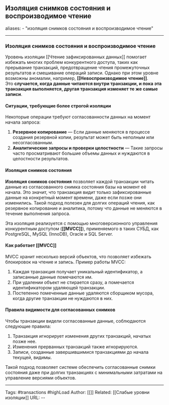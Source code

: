 ## Изоляция снимков состояния и воспроизводимое чтение
aliases: 
	- "изоляция снимков состояния и воспроизводимое чтение"

---

### Изоляция снимков состояния и воспроизводимое чтение

Уровень изоляции [[Чтение зафиксированных данных]] помогает избежать многих проблем конкурентного доступа, таких как прерывание транзакций, предотвращение чтения промежуточных результатов и смешивание операций записи. Однако при этом уровне возможны аномалии, например, **[[Невоспроизводимое чтение]]**. Это **случается, когда данные читаются внутри транзакции, и пока эта транзакция выполняется, другая транзакция изменяет те же самые записи**.

#### Ситуации, требующие более строгой изоляции

Некоторые операции требуют согласованности данных на момент начала запроса:

1. **Резервное копирование** — Если данные меняются в процессе создания резервной копии, результат может быть неполным или несогласованным.
2. **Аналитические запросы и проверки целостности** — Такие запросы часто просматривают большие объемы данных и нуждаются в целостности результатов.

#### Изоляция снимков состояния

**Изоляция снимков состояния** позволяет каждой транзакции читать данные из согласованного снимка состояния базы на момент её начала. Это значит, что транзакция видит только зафиксированные данные на конкретный момент времени, даже если позже они изменились. Такой подход полезен для долгих операций чтения, как резервное копирование и аналитика, потому что данные не меняются в течение выполнения запроса.

Эта изоляция реализуется с помощью многоверсионного управления конкурентным доступом (**[[MVCC]]**), применяемого в таких СУБД, как PostgreSQL, MySQL (InnoDB), Oracle и SQL Server.

#### Как работает [[MVCC]]

MVCC хранит несколько версий объектов, что позволяет избежать блокировок на чтение и запись. Пример работы MVCC:

1. Каждая транзакция получает уникальный идентификатор, а записанные данные помечаются им.
2. При удалении объект не стирается сразу, а помечается идентификатором удаляющей транзакции.
3. Постепенно помеченные данные удаляются сборщиком мусора, когда другие транзакции не нуждаются в них.

#### Правила видимости для согласованных снимков

Чтобы транзакции видели согласованные данные, соблюдаются следующие правила:

1. Транзакция игнорирует изменения других транзакций, начатых позже нее.
2. Изменения прерванных транзакций также игнорируются.
3. Записи, созданные завершившимися транзакциями до начала текущей, видимы.

Такой подход позволяет системе обеспечить согласованные снимки состояния даже при долгих транзакциях с минимальными затратами на управление версиями объектов.



---
Tags:  #transactions #highLoad
Author: [[]]
Related: [[Слабые уровни изоляции]]
URL: -- 